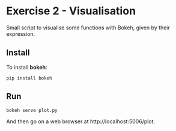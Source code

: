 Exercise 2 - Visualisation
==========================

Small script to visualise some functions with Bokeh, given by their expression.


Install
-------
To install **bokeh**:
```
pip install bokeh
```

Run
---
```
bokeh serve plot.py
```

And then go on a web browser at http://localhost:5006/plot.
